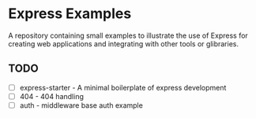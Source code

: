 # Express Examples

A repository containing small examples to illustrate the use of Express for creating web applications and integrating with other tools or glibraries.

## TODO

- [ ] express-starter - A minimal boilerplate of express development
- [ ] 404 - 404 handling
- [ ] auth - middleware base auth example
